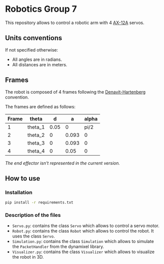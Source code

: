 # Robotics Group 7

This repository allows to control a robotic arm with 4 [AX-12A](https://emanual.robotis.com/docs/en/dxl/ax/ax-12a/)
servos.

## Units conventions

If not specified otherwise:
- All angles are in radians.
- All distances are in meters.

## Frames

The robot is composed of 4 frames following the [Denavit-Hartenberg](https://en.wikipedia.org/wiki/Denavit%E2%80%93Hartenberg_parameters) convention.

The frames are defined as follows:

| Frame | theta   | d    | a     | alpha |
|-------|---------|------|-------|-------|
| 1     | theta_1 | 0.05 | 0     | pi/2  |
| 2     | theta_2 | 0    | 0.093 | 0     |
| 3     | theta_3 | 0    | 0.093 | 0     |
| 4     | theta_4 | 0    | 0.05  | 0     |

_The end effector isn't represented in the current version._

## How to use

### Installation

```bash
pip install -r requirements.txt
```

### Description of the files

- `Servo.py`: contains the class `Servo` which allows to control a servo motor.
- `Robot.py`: contains the class `Robot` which allows to control the robot. It uses the class `Servo`.
- `Simulation.py`: contains the class `Simulation` which allows to simulate the `PacketHandler` from the dynamixel library.
- `Visualizer.py`: contains the class `Visualizer` which allows to visualize the robot in 3D.